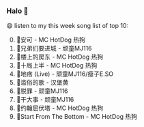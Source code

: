 

### Halo 👋

😄 listen to my this week song list of top 10:

0. 🌈安可 - MC HotDog 热狗
1. 🌈兄弟们要进城 - 顽童MJ116
2. 🌈楼上的房东 - MC HotDog 热狗
3. 🌈十局上半 - MC HotDog 热狗
4. 🌈地痞 (Live) - 顽童MJ116/瘦子E.SO
5. 🌈滥俗的歌 - 汉堡黄
6. 🌈脱罪 - 顽童MJ116
7. 🌈干大事 - 顽童MJ116
8. 🌈约翰屈伏塔 - MC HotDog 热狗
9. 🌈Start From The Bottom - MC HotDog 热狗

